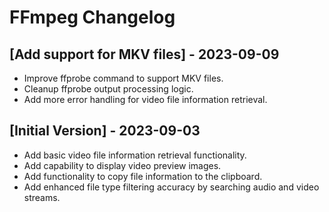 # FFmpeg Changelog

## [Add support for MKV files] - 2023-09-09

- Improve ffprobe command to support MKV files.
- Cleanup ffprobe output processing logic.
- Add more error handling for video file information retrieval.

## [Initial Version] - 2023-09-03

-  Add basic video file information retrieval functionality.
-  Add capability to display video preview images.
-  Add functionality to copy file information to the clipboard.
-  Add enhanced file type filtering accuracy by searching audio and video streams.
